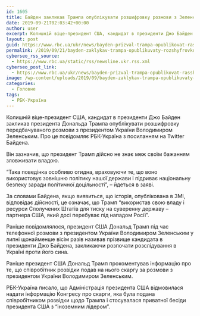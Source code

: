 ```yaml
---
id: 1605
title: Байден закликав Трампа опублікувати розшифровку розмови з Зеленським
date: 2019-09-21T02:03:42+00:00
author: user
excerpt: Колишній віце-президент США, кандидат в президенти Джо Байден закликав президента Дональда Трампа опублікувати розшифровку передбачуваного розмови з президентом України Володимиром Зеленським....
layout: post
guid: https://www.rbc.ua/ukr/news/bayden-prizval-trampa-opublikovat-rasshifrovku-1569028714.html
permalink: /2019/09/21/bayden-zaklykav-trampa-opublikuvaty-rozshyfrovku-rozmovy-z-zelens-kym/
cyberseo_rss_source:
  - https://www.rbc.ua/static/rss/newsline.ukr.rss.xml
cyberseo_post_link:
  - https://www.rbc.ua/ukr/news/bayden-prizval-trampa-opublikovat-rasshifrovku-1569028714.html
image: /wp-content/uploads/2019/09/bayden-zaklykav-trampa-opublikuvaty-rozshyfrovku-rozmovy-z-zelens-kym.jpg
categories:
  - Головне
tags:
  - РБК-Україна
---
```

Колишній віце-президент США, кандидат в президенти Джо Байден закликав президента Дональда Трампа опублікувати розшифровку передбачуваного розмови з президентом України Володимиром Зеленським. Про це повідомляє РБК-Україна з посиланням на Twitter Байдена.

Він зазначив, що президент Трамп дійсно не знає меж своїм бажанням зловживати владою.

&#8220;Така поведінка особливо огидна, враховуючи те, що воно використовує зовнішню політику нашої держави і підриває національну безпеку заради політичної доцільності&#8221;, &#8211; йдеться в заяві.

За словами Байдена, якщо виявиться, що історія, опублікована в ЗМІ, відповідає дійсності, це означає, що Трамп &#8220;використав свою владу і ресурси Сполучених Штатів для тиску на суверенну державу &#8211; партнера США, який досі перебуває під нападом Росії&#8221;.

Раніше повідомлялося, президент США Дональд Трамп під час телефонної розмови з президентом України Володимиром Зеленським у липні щонайменше вісім разів називав прізвище кандидата в президенти Джо Байдена, закликаючи розпочати розслідування в Україні проти його сина.

Раніше президент США Дональд Трамп прокоментував інформацію про те, що співробітник розвідки подав на нього скаргу за розмови з президентом України Володимиром Зеленським.

РБК-Україна писало, що Адміністрація президента США відмовилася надати інформацію Конгресу про скарги, яка була подана співробітником розвідки щодо Трампа і стосувалася приватної бесіди президента США з &#8220;іноземним лідером&#8221;.